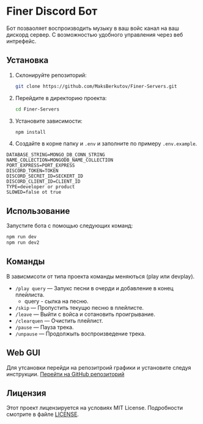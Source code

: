 # Finer Discord Бот
Бот позваоляет воспроизводить музыку в ваш войс канал на ваш дискорд сервер. С возможностью удобного управления через веб интрефейс.
## Установка
1. Склонируйте репозиторий:
   ```bash
   git clone https://github.com/MaksBerkutov/Finer-Servers.git
   ```
2. Перейдите в директорию проекта:
   ```bash
   cd Finer-Servers
   ```
3. Установите зависимости:
   ```bash
   npm install
   ```
4. Создайте в корне папку и `.env` и заполните по примеру `.env.example`.
```plaintext
DATABASE_STRING=MONGO_DB_CONN_STRING
NAME_COLLECTION=MONGODB_NAME_COLLECTION
PORT_EXPRESS=PORT_EXPRESS
DISCORD_TOKEN=TOKEN
DISCORD_SECRET_ID=SECKERT_ID
DISCORD_CLIENT_ID=CLIENT_ID
TYPE=developer or product
SLOWED=false ot true
```

## Использование
Запустите бота с помощью следующих команд:
```bash
npm run dev
npm run dev2
```
## Команды
В зависмисоти от типа проекта команды меняються (play или devplay).
- `/play query` — Запукс песни в очерди и добавление в конец плейлиста. 
  - query - сылка на песню.
- `/skip` — Пропустить текущю песню в плейлисте.
- `/leave` — Выйти с войса и сотановить проигрывание.
- `/clearquen` — Очистить плейлист.
- `/pause` — Пауза трека.
- `/unpause` — Продолжыть воспроизведение трека.
## Web GUI
Для утсановки перейди на репозитроий графики и установите следуя инструкции.
[Перейти на GitHub репозиторий](https://github.com/MaksBerkutov/Finer-Client)

## Лицензия
Этот проект лицензируется на условиях MIT License. Подробности смотрите в файле [LICENSE](LICENSE).
